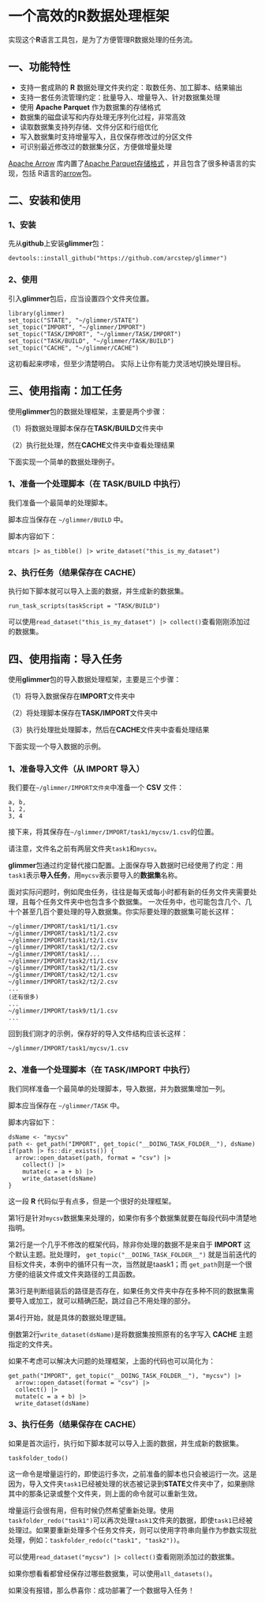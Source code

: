 # 一个高效的R数据处理框架

实现这个**R**语言工具包，是为了方便管理R数据处理的任务流。

## 一、功能特性

-   支持一套成熟的 **R** 数据处理文件夹约定：取数任务、加工脚本、结果输出
-   支持一套任务流管理约定：批量导入、增量导入、针对数据集处理
-   使用 **Apache Parquet** 作为数据集的存储格式
-   数据集的磁盘读写和内存处理无序列化过程，非常高效
-   读取数据集支持列存储、文件分区和行组优化
-   写入数据集时支持增量写入，且仅保存修改过的分区文件
-   可识别最近修改过的数据集分区，方便做增量处理

[Apache Arrow](https://arrow.apache.org/) 库内置了[Apache Parquet存储格式](https://github.com/apache/parquet-format) ，并且包含了很多种语言的实现，包括 R语言的[arrow](https://arrow.apache.org/docs/r/)包。

## 二、安装和使用

### 1、安装

先从**github**上安装**glimmer**包：

```{r}
devtools::install_github("https://github.com/arcstep/glimmer")
```

### 2、使用

引入**glimmer**包后，应当设置四个文件夹位置。

```{r}
library(glimmer)
set_topic("STATE", "~/glimmer/STATE")
set_topic("IMPORT", "~/glimmer/IMPORT")
set_topic("TASK/IMPORT", "~/glimmer/TASK/IMPORT")
set_topic("TASK/BUILD", "~/glimmer/TASK/BUILD")
set_topic("CACHE", "~/glimmer/CACHE")
```

这初看起来啰嗦，但至少清楚明白。 实际上让你有能力灵活地切换处理目标。

## 三、使用指南：加工任务

使用**glimmer**包的数据处理框架，主要是两个步骤：

（1）将数据处理脚本保存在**TASK/BUILD**文件夹中

（2）执行批处理，然在**CACHE**文件夹中查看处理结果

下面实现一个简单的数据处理例子。

### 1、准备一个处理脚本（在 TASK/BUILD 中执行）

我们准备一个最简单的处理脚本。

脚本应当保存在 `~/glimmer/BUILD` 中。

脚本内容如下：

```{r}
mtcars |> as_tibble() |> write_dataset("this_is_my_dataset")
```

### 2、执行任务（结果保存在 CACHE）

执行如下脚本就可以导入上面的数据，并生成新的数据集。

```{r}
run_task_scripts(taskScript = "TASK/BUILD")
```

可以使用`read_dataset("this_is_my_dataset") |> collect()`查看刚刚添加过的数据集。

## 四、使用指南：导入任务

使用**glimmer**包的导入数据处理框架，主要是三个步骤：

（1）将导入数据保存在**IMPORT**文件夹中

（2）将处理脚本保存在**TASK/IMPORT**文件夹中

（3）执行处理批处理脚本，然后在**CACHE**文件夹中查看处理结果

下面实现一个导入数据的示例。

### 1、准备导入文件（从 IMPORT 导入）

我们要在`~/glimmer/IMPORT文件夹`中准备一个 **CSV** 文件：

```{csv}
a, b,
1, 2,
3, 4
```

接下来，将其保存在`~/glimmer/IMPORT/task1/mycsv/1.csv`的位置。

请注意，文件名之前有两层文件夹`task1`和`mycsv`。

**glimmer**包通过约定替代接口配置。上面保存导入数据时已经使用了约定：用`task1`表示**导入任务**，用`mycsv`表示要导入的**数据集**名称。

面对实际问题时，例如爬虫任务，往往是每天或每小时都有新的任务文件夹需要处理，且每个任务文件夹中也包含多个数据集。 一次任务中，也可能包含几个、几十个甚至几百个要处理的导入数据集。你实际要处理的数据集可能长这样：

```{bash}
~/glimmer/IMPORT/task1/t1/1.csv
~/glimmer/IMPORT/task1/t1/2.csv
~/glimmer/IMPORT/task1/t2/1.csv
~/glimmer/IMPORT/task1/t2/2.csv
~/glimmer/IMPORT/task1/...
~/glimmer/IMPORT/task2/t1/1.csv
~/glimmer/IMPORT/task2/t1/2.csv
~/glimmer/IMPORT/task2/t2/1.csv
~/glimmer/IMPORT/task2/t2/2.csv
...
(还有很多)
...
~/glimmer/IMPORT/task9/t1/1.csv
...
```

回到我们刚才的示例，保存好的导入文件结构应该长这样：

```{bash}
~/glimmer/IMPORT/task1/mycsv/1.csv
```

### 2、准备一个处理脚本（在 TASK/IMPORT 中执行）

我们同样准备一个最简单的处理脚本，导入数据，并为数据集增加一列。

脚本应当保存在 `~/glimmer/TASK` 中。

脚本内容如下：

```{r}
dsName <- "mycsv"
path <- get_path("IMPORT", get_topic("__DOING_TASK_FOLDER__"), dsName)
if(path |> fs::dir_exists()) {
  arrow::open_dataset(path, format = "csv") |>
    collect() |>
    mutate(c = a + b) |>
    write_dataset(dsName)
}
```

这一段 **R** 代码似乎有点多，但是一个很好的处理框架。

第1行是针对`mycsv`数据集来处理的，如果你有多个数据集就要在每段代码中清楚地指明。

第2行是一个几乎不修改的框架代码，除非你处理的数据不是来自于 **IMPORT** 这个默认主题。批处理时， `get_topic("__DOING_TASK_FOLDER__")` 就是当前迭代的目标文件夹，本例中的循环只有一次，当然就是taask1；而 `get_path`则是一个很方便的组装文件或文件夹路径的工具函数。

第3行是判断组装后的路径是否存在，如果任务文件夹中存在多种不同的数据集需要导入或加工，就可以精确匹配，跳过自己不用处理的部分。

第4行开始，就是具体的数据处理逻辑。

倒数第2行`write_dataset(dsName)`是将数据集按照原有的名字写入 **CACHE** 主题指定的文件夹。

如果不考虑可以解决大问题的处理框架，上面的代码也可以简化为：

```{r}
get_path("IMPORT", get_topic("__DOING_TASK_FOLDER__"), "mycsv") |>
  arrow::open_dataset(format = "csv") |>
  collect() |>
  mutate(c = a + b) |>
  write_dataset(dsName)
```

### 3、执行任务（结果保存在 CACHE）

如果是首次运行，执行如下脚本就可以导入上面的数据，并生成新的数据集。

```{r}
taskfolder_todo()
```

这一命令是增量运行的，即使运行多次，之前准备的脚本也只会被运行一次。这是因为，导入文件夹`task1`已经被处理的状态被记录到**STATE**文件夹中了，如果删除其中的那条记录或整个文件夹，则上面的命令就可以重新生效。

增量运行会很有用，但有时候仍然希望重新处理。使用`taskfolder_redo("task1")`可以再次处理`task1`文件夹的数据，即使`task1`已经被处理过。如果要重新处理多个任务文件夹，则可以使用字符串向量作为参数实现批处理，例如：`taskfolder_redo(c("task1", "task2"))`。

可以使用`read_dataset("mycsv") |> collect()`查看刚刚添加过的数据集。

如果你想看看都曾经保存过哪些数据集，可以使用`all_datasets()`。

如果没有报错，那么恭喜你：成功部署了一个数据导入任务！
